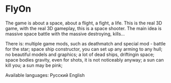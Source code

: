 # FlyOn

The game is about a space, about a flight, a fight, a life. This is the real 3D game, with the real 3D gameplay, this is a space shooter.
The main idea is massive space battle with the massive destroying, kills...

There is:
multiple game mods, such as deathmatch and special mod - battle for the star;
space ship constructor, you can set up any arming to any hull;
no beautiful models and graphics;
a lot of dead ships, driftingin space;
space bodies gravity, even for shots, it is not noticeably anyway;
a sun can kill you;
a sun may be pink;

Available languages:
Русский
English
